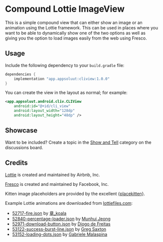 # Compound Lottie ImageView

This is a simple compound view that can either show an image or an animation using the Lottie framework. This can be used in places where you want to be able to dynamically show one of the two options as well as giving you the option to load images easily from the web using Fresco.

## Usage

Include the following dependency to your `build.gradle` file:

```kotlin
dependencies {
    implementation "app.appsoluut:cliview:1.0.0"
}
```

You can create the view in the layout as normal; for example:

```xml
<app.appsoluut.android.cliv.CLIView
    android:id="@+id/cli_view"
    android:layout_width="128dp"
    android:layout_height="48dp" />
```

## Showcase

Want to be included? Create a topic in the [Show and Tell](https://github.com/appsoluut/CLIView/discussions/categories/show-and-tell) category on the discussions board.

## Credits

[Lottie](https://github/airbnb/lottie-android) is created and maintained by Airbnb, Inc.

[Fresco](https://github.com/facebook/fresco) is created and maintained by Facebook, Inc.

Kitten image placeholders are provided by the excellent [{placekitten}](https://placekitten.com).

Example Lottie animations are downloaded from [lottiefiles.com](https://lottiefiles.com):
* [52717-fire.json](https://lottiefiles.com/52717-fire) by [章_koala](https://lottiefiles.com/zhpeng)
* [52840-percentage-loader.json](https://lottiefiles.com/52840-percentage-loader) by [Munhui Jeong](https://lottiefiles.com/user/316563)
* [52971-download-button.json](https://lottiefiles.com/52971-download-button) by [Diogo de Freitas](https://lottiefiles.com/frts_diogo)
* [53122-success-burst-line.json](https://lottiefiles.com/53122-success-burst-line) by [Greg Saxton](http://www.gregsaxton.com/)
* [53152-loading-dots.json](https://lottiefiles.com/53152-loading-dots) by [Gabriele Malaspina](https://lottiefiles.com/gabriele)